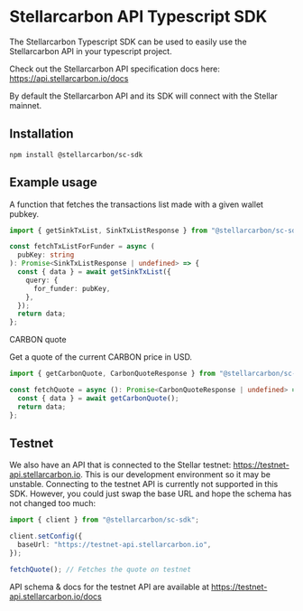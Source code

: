 # Stellarcarbon API Typescript SDK

The Stellarcarbon Typescript SDK can be used to easily use the Stellarcarbon API in your typescript project.

Check out the Stellarcarbon API specification docs here: https://api.stellarcarbon.io/docs

By default the Stellarcarbon API and its SDK will connect with the Stellar mainnet.

## Installation

`npm install @stellarcarbon/sc-sdk`

## Example usage

A function that fetches the transactions list made with a given wallet pubkey.

```ts
import { getSinkTxList, SinkTxListResponse } from "@stellarcarbon/sc-sdk";

const fetchTxListForFunder = async (
  pubKey: string
): Promise<SinkTxListResponse | undefined> => {
  const { data } = await getSinkTxList({
    query: {
      for_funder: pubKey,
    },
  });
  return data;
};
```

CARBON quote

Get a quote of the current CARBON price in USD.

```ts
import { getCarbonQuote, CarbonQuoteResponse } from "@stellarcarbon/sc-sdk";

const fetchQuote = async (): Promise<CarbonQuoteResponse | undefined> => {
  const { data } = await getCarbonQuote();
  return data;
};
```

## Testnet

We also have an API that is connected to the Stellar testnet: https://testnet-api.stellarcarbon.io. This is our development environment so it may be unstable. Connecting to the testnet API is currently not supported in this SDK. However, you could just swap the base URL and hope the schema has not changed too much:

```ts
import { client } from "@stellarcarbon/sc-sdk";

client.setConfig({
  baseUrl: "https://testnet-api.stellarcarbon.io",
});

fetchQuote(); // Fetches the quote on testnet
```

API schema & docs for the testnet API are available at https://testnet-api.stellarcarbon.io/docs
